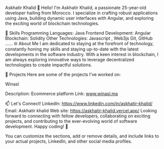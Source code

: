 Askhatir Khalid
👋 Hello! I'm Askhatir Khalid, a passionate 25-year-old developer hailing from Morocco. I specialize in crafting robust applications using Java, building dynamic user interfaces with Angular, and exploring the exciting world of blockchain technologies. <br>

🔧 Skills
Programming Languages: Java
Frontend Development: Angular
Blockchain: Solidity
Other Technologies: Javascript , Web3js  Git, GitHub ......
🌐 About Me
I am dedicated to staying at the forefront of technology, constantly honing my skills and staying up-to-date with the latest developments in the software industry. With a keen interest in blockchain, I am always exploring innovative ways to leverage decentralized technologies to create impactful solutions.

🚀 Projects
Here are some of the projects I've worked on:

Winasl

Description: Ecommerce platform
Link: www.winasl.ma


📫 Let's Connect!
LinkedIn: https://www.linkedin.com/in/askhatir-khalid/
Email: Askhatir khalid
Web site: https://askhatir-khalid.vercel.app/
Looking forward to connecting with fellow developers, collaborating on exciting projects, and contributing to the ever-evolving world of software development. Happy coding! 🚀

You can customize the sections, add or remove details, and include links to your actual projects, LinkedIn, and other social media profiles.
